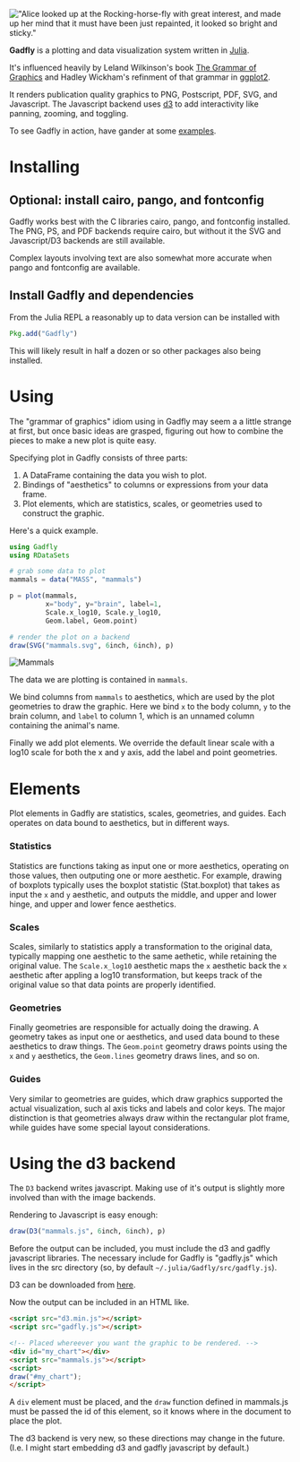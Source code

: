 
!["Alice looked up at the Rocking-horse-fly with great interest, and made up her
mind that it must have been just repainted, it looked so bright and sticky."](http://dcjones.github.com/Gadfly.jl/rockinghorsefly.png)

**Gadfly** is a plotting and data visualization system written in
[Julia](http://julialang.org/).

It's influenced heavily by Leland Wilkinson's book
[The Grammar of Graphics](http://www.cs.uic.edu/~wilkinson/TheGrammarOfGraphics/GOG.html)
and Hadley Wickham's refinment of that grammar in
[ggplot2](http://ggplot2.org/).

It renders publication quality graphics to PNG, Postscript, PDF, SVG, and
Javascript. The Javascript backend uses [d3](http://d3js.org/) to add
interactivity like panning, zooming, and toggling.

To see Gadfly in action, have gander at some [examples](http://dcjones.github.io/Gadfly.jl/doc/).

# Installing

## Optional: install cairo, pango, and fontconfig

Gadfly works best with the C libraries cairo, pango, and fontconfig installed.
The PNG, PS, and PDF backends require cairo, but without it the SVG and
Javascript/D3 backends are still available.

Complex layouts involving text are also somewhat more accurate when pango and
fontconfig are available.

## Install Gadfly and dependencies

From the Julia REPL a reasonably up to data version can be installed with

```julia
Pkg.add("Gadfly")
```

This will likely result in half a dozen or so other packages also being
installed.

# Using

The "grammar of graphics" idiom using in Gadfly may seem a a little strange at
first, but once basic ideas are grasped, figuring out how to combine the pieces
to make a new plot is quite easy.

Specifying plot in Gadfly consists of three parts:

  1. A DataFrame containing the data you wish to plot.
  2. Bindings of "aesthetics" to columns or expressions from your data frame.
  3. Plot elements, which are statistics, scales, or geometries used to
     construct the graphic.

Here's a quick example.

```julia
using Gadfly
using RDataSets

# grab some data to plot
mammals = data("MASS", "mammals")

p = plot(mammals,
         x="body", y="brain", label=1,
         Scale.x_log10, Scale.y_log10,
         Geom.label, Geom.point)

# render the plot on a backend
draw(SVG("mammals.svg", 6inch, 6inch), p)
```

![Mammals](http://dcjones.github.com/Gadfly.jl/mammals.svg)


The data we are plotting is contained in `mammals`.

We bind columns from `mammals` to aesthetics, which are used by the plot
geometries to draw the graphic. Here we bind `x` to the body column, `y` to the
brain column, and `label` to column 1, which is an unnamed column containing the
animal's name.

Finally we add plot elements. We override the default linear scale with a log10
scale for both the x and y axis, add the label and point geometries.

# Elements

Plot elements in Gadfly are statistics, scales, geometries, and guides. Each
operates on data bound to aesthetics, but in different ways.

### Statistics

Statistics are functions taking as input one or more aesthetics, operating on
those values, then outputing one or more aesthetic. For example, drawing of
boxplots typically uses the boxplot statistic (Stat.boxplot) that takes as input
the `x` and `y` aesthetic, and outputs the middle, and upper and lower hinge,
and upper and lower fence aesthetics.

### Scales

Scales, similarly to statistics apply a transformation to the original data,
typically mapping one aesthetic to the same aethetic, while retaining the
original value. The `Scale.x_log10` aesthetic maps the `x` aesthetic back the
`x` aesthetic after appling a log10 transformation, but keeps track of the
original value so that data points are properly identified.

### Geometries

Finally geometries are responsible for actually doing the drawing. A geometry
takes as input one or aesthetics, and used data bound to these aesthetics to
draw things. The `Geom.point` geometry draws points using the `x` and `y`
aesthetics, the `Geom.lines` geometry draws lines, and so on.

### Guides

Very similar to geometries are guides, which draw graphics supported the actual
visualization, such al axis ticks and labels and color keys. The major
distinction is that geometries always draw within the rectangular plot frame,
while guides have some special layout considerations.


# Using the d3 backend

The `D3` backend writes javascript. Making use of it's output is slightly more
involved than with the image backends.

Rendering to Javascript is easy enough:

```julia
draw(D3("mammals.js", 6inch, 6inch), p)
```

Before the output can be included, you must include the d3 and gadfly javascript
libraries. The necessary include for Gadfly is "gadfly.js" which lives in the
src directory (so, by default `~/.julia/Gadfly/src/gadfly.js`).

D3 can be downloaded from [here](http://d3js.org/d3.v3.zip).

Now the output can be included in an HTML like.

```html
<script src="d3.min.js"></script>
<script src="gadfly.js"></script>

<!-- Placed whereever you want the graphic to be rendered. -->
<div id="my_chart"></div>
<script src="mammals.js"></script>
<script>
draw("#my_chart");
</script>
```

A `div` element must be placed, and the `draw` function defined in mammals.js
must be passed the id of this element, so it knows where in the document to
place the plot.

The d3 backend is very new, so these directions may change in the future. (I.e.
I might start embedding d3 and gadfly javascript by default.)


